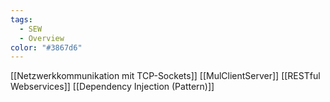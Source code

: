 ```yaml
---
tags:
  - SEW
  - Overview
color: "#3867d6"
---
```

[[Netzwerkkommunikation mit TCP-Sockets]]
[[MulClientServer]]
[[RESTful Webservices]]
[[Dependency Injection (Pattern)]]

